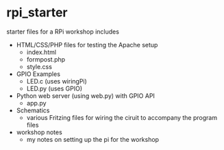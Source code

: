 # rpi_starter
starter files for a RPi workshop includes
 - HTML/CSS/PHP files for testing the Apache setup
   - index.html
   - formpost.php
   - style.css
 - GPIO Examples
   - LED.c (uses wiringPi)
   - LED.py (uses GPIO)
 - Python web server (using web.py) with GPIO API
   - app.py
 - Schematics
   - various Fritzing files for wiring the ciruit to accompany the program files
 - workshop notes
   - my notes on setting up the pi for the workshop

